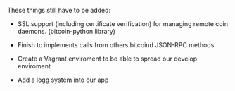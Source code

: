These things still have to be added:

* SSL support (including certificate verification) for managing remote coin daemons. (bitcoin-python library)

* Finish to implements calls from others bitcoind JSON-RPC methods

* Create a Vagrant enviroment to be able to spread our develop enviroment

* Add a logg system into our app